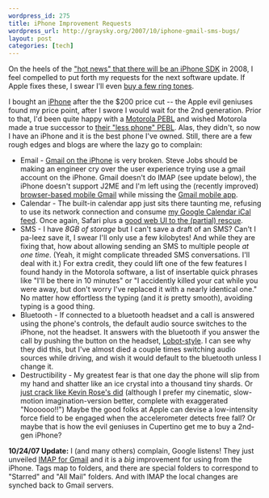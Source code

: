 ```yaml
--- 
wordpress_id: 275
title: iPhone Improvement Requests
wordpress_url: http://graysky.org/2007/10/iphone-gmail-sms-bugs/
layout: post
categories: [tech]
---
```

On the heels of the <a href="http://daringfireball.net/linked/2007/october#wed-17-iphone_sdk">"hot news" that there will be an iPhone SDK</a> in 2008, I feel compelled to put forth my requests for the next software update. If Apple fixes these, I swear I'll even <a href="http://www.apple.com/itunes/store/ringtones.html">buy a few ring tones</a>.

I bought an <a href="http://www.apple.com/iphone/">iPhone</a> after the the $200 price cut -- the Apple evil geniuses found my price point, after I swore I would wait for the 2nd generation. Prior to that, I'd been quite happy with a <a href="http://www.motorola.com/motoinfo/product/details.jsp?globalObjectId=87">Motorola PEBL</a> and wished Motorola made a true successor to <a href="http://www.37signals.com/svn/archives2/less_phone_the_moto_pebl.php">their "less phone" PEBL</a>. Alas, they didn't, so now I have an iPhone and it is the best phone I've owned. Still, there are a few rough edges and blogs are where the lazy go to complain:

<ul>
<li>Email - <a href="http://www.atmasphere.net/wp/archives/2007/08/01/better-iphone-gmail-pop-mail">Gmail on the iPhone</a> is very broken. Steve Jobs should be making an engineer cry over the user experience trying use a gmail account on the iPhone. Gmail doesn't do IMAP (see update below), the iPhone doesn't support J2ME and I'm left using the (recently improved) <a href="http://www.google.com/mobile/gmail/">browser-based mobile Gmail</a> while missing the <a href="http://www.google.com/mobile/mail/index.html">Gmail mobile app</a>.

<li>Calendar - The built-in calendar app just sits there taunting me, refusing to use its network connection and consume <a href="http://www.google.com/support/calendar/bin/answer.py?hl=en&answer=37648">my Google Calendar iCal feed</a>. Once again, Safari plus a <a href="http://gmailblog.blogspot.com/2007/09/updates-from-google-docs-and-google.html">good web UI to the (partial) rescue</a>.

<li>SMS - I have <em>8GB of storage</em> but I can't save a draft of an SMS? Can't I pa-leez save it, I swear I'll only use a few kilobytes! And while they are fixing that, how about allowing sending an SMS to multiple people <em>at one time</em>.  (Yeah, it might complicate threaded SMS conversations. I'll deal with it.) For extra credit, they could lift one of the few features I found handy in the Motorola software, a list of insertable quick phrases like "I'll be there in 10 minutes" or "I accidently killed your cat while you were away, but don't worry I've replaced it with a nearly identical one." No matter how effortless the typing (and it <em>is</em> pretty smooth), avoiding typing is a good thing.

<li>Bluetooth - If connected to a bluetooth headset and a call is answered using the phone's controls, the default audio source switches to the iPhone, not the headset. It answers with the bluetooth if you answer the call by pushing the button on the headset, <a href="http://www.starwars.com/databank/character/lobot/">Lobot-style</a>. I can see why they did this, but I've almost died a couple times switching audio sources while driving, and wish it would default to the bluetooth unless I change it.

<li>Destructibility - My greatest fear is that one day the phone will slip from my hand and shatter like an ice crystal into a thousand tiny shards. Or <a href="http://valleywag.com/tech/caption-contest/kevin-rose-cracks-his-iphone-300169.php">just crack like Kevin Rose's did</a> (although I prefer my cinematic, slow-motion imagination-version better, complete with exaggerated "Noooooo!!") Maybe the good folks at Apple can devise a low-intensity force field to be engaged when the accelerometer detects free fall? Or maybe that is how the evil geniuses in Cupertino get me to buy a 2nd-gen iPhone?

</ul>

<b>10/24/07 Update:</b> I (and many others) complain, Google listens! They just unveiled <a href="https://mail.google.com/support/bin/answer.py?answer=77702">IMAP for Gmail</a> and it is a <em>big</em> improvement for using from the iPhone. Tags map to folders, and there are special folders to correspond to "Starred" and "All Mail" folders. And with IMAP the local changes are synched back to Gmail servers.
